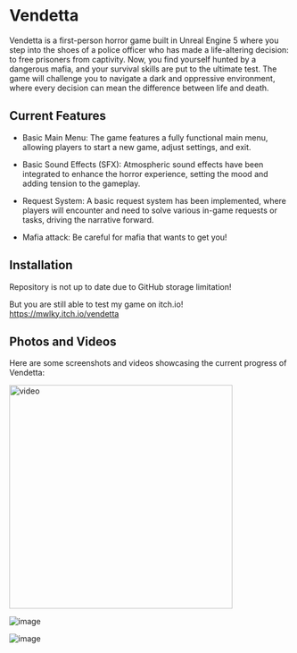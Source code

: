 # Vendetta




Vendetta is a first-person horror game built in Unreal Engine 5 where you step into the shoes of a police officer who has made a life-altering decision: to free prisoners from captivity. Now, you find yourself hunted by a dangerous mafia, and your survival skills are put to the ultimate test. The game will challenge you to navigate a dark and oppressive environment, where every decision can mean the difference between life and death.
## Current Features

- Basic Main Menu: The game features a fully functional main menu, allowing players to start a new game, adjust settings, and exit.

- Basic Sound Effects (SFX): Atmospheric sound effects have been integrated to enhance the horror experience, setting the mood and adding tension to the gameplay.

- Request System: A basic request system has been implemented, where players will encounter and need to solve various in-game requests or tasks, driving the narrative forward.

- Mafia attack: Be careful for mafia that wants to get you!


## Installation

Repository is not up to date due to GitHub storage limitation!

But you are still able to test my game on itch.io!
https://mwlky.itch.io/vendetta

## Photos and Videos

Here are some screenshots and videos showcasing the current progress of Vendetta:

<img src="https://media0.giphy.com/media/v1.Y2lkPTc5MGI3NjExM2N2bWtwaDlhZnVuNTUzaWtvbTQybTZveDFpb3U3Y2cxcTh3ZmtibyZlcD12MV9pbnRlcm5hbF9naWZfYnlfaWQmY3Q9Zw/rcwISU3QiaQXxWUOmc/200.gif" width="400" alt="video">

![image](https://i.imgur.com/2z2nq3s.jpeg)

![image](https://i.imgur.com/WiLwSxY.jpeg)

